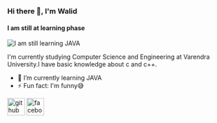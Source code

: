 
### Hi there 👋, I'm Walid
#### I am still at learning phase
![I am still learning JAVA](https://t4.ftcdn.net/jpg/02/78/37/47/360_F_278374738_ypRn0utOVnebuhmpSrDiwkzFsdqEm0aa.jpg)

I'm currently studying Computer Science and Engineering at Varendra University.I have basic knowledge about c and c++.

- 🌱 I’m currently learning JAVA 
- ⚡ Fun fact: I'm funny😅 


[<img src='https://cdn.jsdelivr.net/npm/simple-icons@3.0.1/icons/github.svg' alt='github' height='40'>](https://github.com/https://github.com/WaliD0123)  [<img src='https://cdn.jsdelivr.net/npm/simple-icons@3.0.1/icons/facebook.svg' alt='facebook' height='40'>](https://www.facebook.com/https://www.facebook.com/share/BFPUeRPcsz53DbD8/)  

